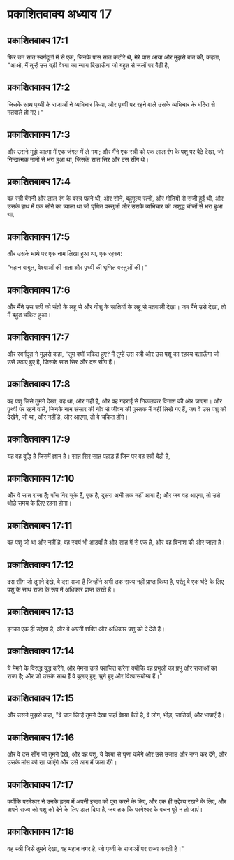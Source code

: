 # प्रकाशितवाक्य अध्याय 17

## प्रकाशितवाक्य 17:1

फिर उन सात स्वर्गदूतों में से एक, जिनके पास सात कटोरे थे, मेरे पास आया और मुझसे बात की, कहता, "आओ, मैं तुम्हें उस बड़ी वेश्या का न्याय दिखाऊँगा जो बहुत से जलों पर बैठी है,

## प्रकाशितवाक्य 17:2

जिसके साथ पृथ्वी के राजाओं ने व्यभिचार किया, और पृथ्वी पर रहने वाले उसके व्यभिचार के मदिरा से मतवाले हो गए।"

## प्रकाशितवाक्य 17:3

और उसने मुझे आत्मा में एक जंगल में ले गया; और मैंने एक स्त्री को एक लाल रंग के पशु पर बैठे देखा, जो निन्दात्मक नामों से भरा हुआ था, जिसके सात सिर और दस सींग थे।

## प्रकाशितवाक्य 17:4

वह स्त्री बैंगनी और लाल रंग के वस्त्र पहने थी, और सोने, बहुमूल्य रत्नों, और मोतियों से सजी हुई थी, और उसके हाथ में एक सोने का प्याला था जो घृणित वस्तुओं और उसके व्यभिचार की अशुद्ध चीजों से भरा हुआ था,

## प्रकाशितवाक्य 17:5

और उसके माथे पर एक नाम लिखा हुआ था, एक रहस्य:

"महान बाबुल,
वेश्याओं की माता
और पृथ्वी की घृणित वस्तुओं की।"

## प्रकाशितवाक्य 17:6

और मैंने उस स्त्री को संतों के लहू से और यीशु के साक्षियों के लहू से मतवाली देखा। जब मैंने उसे देखा, तो मैं बहुत चकित हुआ।

## प्रकाशितवाक्य 17:7

और स्वर्गदूत ने मुझसे कहा, "तुम क्यों चकित हुए? मैं तुम्हें उस स्त्री और उस पशु का रहस्य बताऊँगा जो उसे उठाए हुए है, जिसके सात सिर और दस सींग हैं।

## प्रकाशितवाक्य 17:8

वह पशु जिसे तुमने देखा, वह था, और नहीं है, और वह गहराई से निकलकर विनाश की ओर जाएगा। और पृथ्वी पर रहने वाले, जिनके नाम संसार की नींव से जीवन की पुस्तक में नहीं लिखे गए हैं, जब वे उस पशु को देखेंगे, जो था, और नहीं है, और आएगा, तो वे चकित होंगे।

## प्रकाशितवाक्य 17:9

यह वह बुद्धि है जिसमें ज्ञान है। सात सिर सात पहाड़ हैं जिन पर वह स्त्री बैठी है,

## प्रकाशितवाक्य 17:10

और वे सात राजा हैं; पाँच गिर चुके हैं, एक है, दूसरा अभी तक नहीं आया है; और जब वह आएगा, तो उसे थोड़े समय के लिए रहना होगा।

## प्रकाशितवाक्य 17:11

वह पशु जो था और नहीं है, वह स्वयं भी आठवाँ है और सात में से एक है, और वह विनाश की ओर जाता है।

## प्रकाशितवाक्य 17:12

दस सींग जो तुमने देखे, वे दस राजा हैं जिन्होंने अभी तक राज्य नहीं प्राप्त किया है, परंतु वे एक घंटे के लिए पशु के साथ राजा के रूप में अधिकार प्राप्त करते हैं।

## प्रकाशितवाक्य 17:13

इनका एक ही उद्देश्य है, और वे अपनी शक्ति और अधिकार पशु को दे देते हैं।

## प्रकाशितवाक्य 17:14

ये मेमने के विरुद्ध युद्ध करेंगे, और मेमना उन्हें पराजित करेगा क्योंकि वह प्रभुओं का प्रभु और राजाओं का राजा है; और जो उसके साथ हैं वे बुलाए हुए, चुने हुए और विश्वासयोग्य हैं।"

## प्रकाशितवाक्य 17:15

और उसने मुझसे कहा, "वे जल जिन्हें तुमने देखा जहाँ वेश्या बैठी है, वे लोग, भीड़, जातियाँ, और भाषाएँ हैं।

## प्रकाशितवाक्य 17:16

और वे दस सींग जो तुमने देखे, और वह पशु, ये वेश्या से घृणा करेंगे और उसे उजाड़ और नग्न कर देंगे, और उसके मांस को खा जाएंगे और उसे आग में जला देंगे।

## प्रकाशितवाक्य 17:17

क्योंकि परमेश्वर ने उनके हृदय में अपनी इच्छा को पूरा करने के लिए, और एक ही उद्देश्य रखने के लिए, और अपने राज्य को पशु को देने के लिए डाल दिया है, जब तक कि परमेश्वर के वचन पूरे न हो जाएं।

## प्रकाशितवाक्य 17:18

वह स्त्री जिसे तुमने देखा, वह महान नगर है, जो पृथ्वी के राजाओं पर राज्य करती है।"
